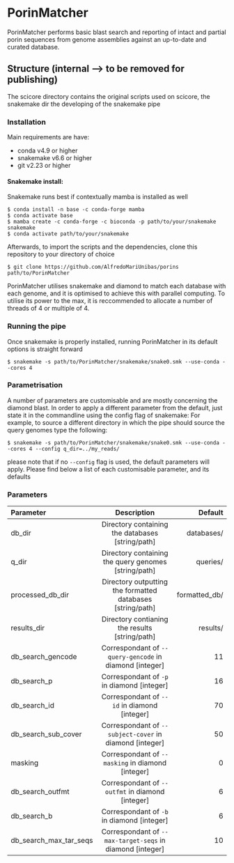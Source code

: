 # PorinMatcher
PorinMatcher performs basic blast search and reporting of intact and partial porin sequences from genome assemblies against an up-to-date and curated database.
## Structure (internal --> to be removed for publishing)
The scicore directory contains the original scripts used on scicore, the snakemake dir the developing of the snakemake pipe
### Installation
Main requirements are have:
- conda v4.9 or higher
- snakemake v6.6 or higher
- git v2.23 or higher

#### Snakemake install:
Snakemake runs best if contextually mamba is installed as well
```
$ conda install -n base -c conda-forge mamba
$ conda activate base
$ mamba create -c conda-forge -c bioconda -p path/to/your/snakemake snakemake
$ conda activate path/to/your/snakemake
```
Afterwards, to import the scripts and the dependencies, clone this repository to your directory of choice

```
$ git clone https://github.com/AlfredoMariUnibas/porins path/to/PorinMatcher
```

PorinMatcher utilises snakemake and diamond to match each database with each genome, and it is optimised to achieve this with parallel computing. To utilise its power to the max, it is reccommended to allocate a number of threads of 4 or multiple of 4. 

### Running the pipe
Once snakemake is properly installed, running PorinMatcher in its default options is straight forward

```
$ snakemake -s path/to/PorinMatcher/snakemake/snake0.smk --use-conda --cores 4
```
### Parametrisation
A number of parameters are customisable and are mostly concerning the diamond blast. In order to apply a different parameter from the default, just state it in the commandline using the config flag of snakemake:
For example, to source a different directory in which the pipe should source the query genomes type the following:
```
$ snakemake -s path/to/PorinMatcher/snakemake/snake0.smk --use-conda --cores 4 --config q_dir=../my_reads/
```
please note that if no `--config` flag is used, the default parameters will apply. Please find below a list of each customisable parameter, and its defaults

### Parameters
| Parameter | Description | Default |
|:--------|:---------:|------:|
| db_dir | Directory containing the databases [string/path] | databases/ |
| q_dir | Directory containing the query genomes [string/path] | queries/ |
| processed_db_dir | Directory outputting the formatted databases [string/path] | formatted_db/ |
| results_dir | Directory contianing the results [string/path] | results/ | 
| db_search_gencode| Correspondant of `--query-gencode` in diamond [integer] | 11 |
| db_search_p | Correspondant of `-p` in diamond [integer] | 16 |
| db_search_id | Correspondant of `--id` in diamond [integer] | 70 |
| db_search_sub_cover | Correspondant of `--subject-cover` in diamond [integer] | 50 |
| masking | Correspondant of `--masking` in diamond [integer] | 0 |
| db_search_outfmt | Correspondant of `--outfmt` in diamond [integer] | 6 |
| db_search_b | Correspondant of `-b` in diamond [integer] | 6 |
| db_search_max_tar_seqs | Correspondant of `--max-target-seqs` in diamond [integer] | 10 |
